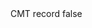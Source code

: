 <?xml version="1.0" encoding="UTF-8"?>
<CustomMetadata xmlns="http://soap.sforce.com/2006/04/metadata">
    <label>CMT record</label>
    <protected>false</protected>
</CustomMetadata>
